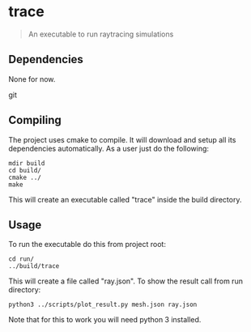 # trace

> An executable to run raytracing simulations

## Dependencies
None for now.

git

## Compiling
The project uses cmake to compile. It will download and setup all its dependencies automatically.
As a user just do the following:
```
mdir build
cd build/
cmake ../
make
```
This will create an executable called "trace" inside the build directory.

## Usage

To run the executable do this from project root:
```
cd run/
../build/trace
```

This will create a file called "ray.json". To show the result call from run directory:
```
python3 ../scripts/plot_result.py mesh.json ray.json
```
Note that for this to work you will need python 3 installed.